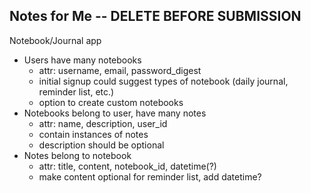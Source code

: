 ## Notes for Me -- DELETE BEFORE SUBMISSION

Notebook/Journal app

- Users have many notebooks
    - attr: username, email, password_digest
    - initial signup could suggest types of notebook (daily journal, reminder list, etc.)
    - option to create custom notebooks
- Notebooks belong to user, have many notes
    - attr:  name, description, user_id
    - contain instances of notes
    - description should be optional
- Notes belong to notebook
    - attr: title, content, notebook_id, datetime(?)
    - make content optional for reminder list, add datetime?